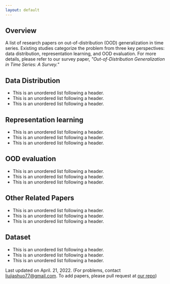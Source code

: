 ```yaml
---
layout: default
---
```

<!-- Text can be **bold**, _italic_, or ~~strikethrough~~. -->

<!-- [Link to another page](./another-page.html). -->

## Overview
A list of research papers on out-of-distribution (OOD) generalization in time series. Existing studies categorize the problem from three key perspectives: data distribution, representation learning, and OOD evaluation. For more details, please refer to our survey paper, *"Out-of-Distribution Generalization in Time Series: A Survey."*

## Data Distribution

*   This is an unordered list following a header.
*   This is an unordered list following a header.
*   This is an unordered list following a header.


## Representation learning

*   This is an unordered list following a header.
*   This is an unordered list following a header.
*   This is an unordered list following a header.

## OOD evaluation

*   This is an unordered list following a header.
*   This is an unordered list following a header.
*   This is an unordered list following a header.


## Other Related Papers

*   This is an unordered list following a header.
*   This is an unordered list following a header.
*   This is an unordered list following a header.


## Dataset

*   This is an unordered list following a header.
*   This is an unordered list following a header.
*   This is an unordered list following a header.

<!-- ### Small image -->
<!-- ![Octocat](https://github.githubassets.com/images/icons/emoji/octocat.png) -->

<div id="footer">
    <div id="footer-text"></div>
</div>
<script type="text/javascript" id="clustrmaps" src="//clustrmaps.com/map_v2.js?d=BTX_H0VnhuD1hlDFNm6hhvMcQnE6E5gY6fYuNlGg0Gs"></script>
</div>



Last updated on April. 21, 2022. 
(For problems, contact liujiashuo77@gmail.com. To add papers, please pull request at <a href="https://github.com/tsood-generalization/tsood-generalization.github.io">our repo</a>)

